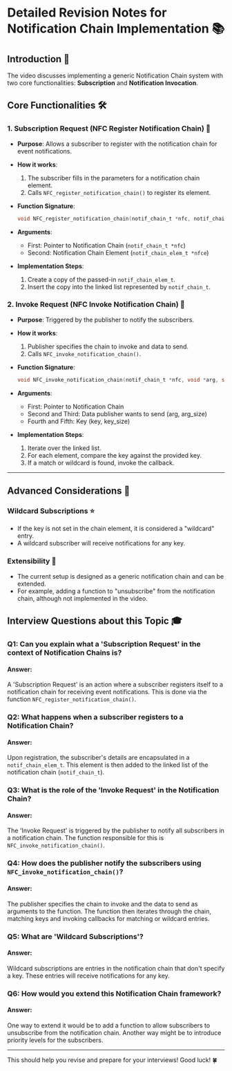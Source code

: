 # Detailed Revision Notes for Notification Chain Implementation 📚

## Introduction 🎉
The video discusses implementing a generic Notification Chain system with two core functionalities: **Subscription** and **Notification Invocation**. 

## Core Functionalities 🛠️

### 1. Subscription Request (NFC Register Notification Chain) 📝

- **Purpose**: Allows a subscriber to register with the notification chain for event notifications.
- **How it works**: 
  1. The subscriber fills in the parameters for a notification chain element.
  2. Calls `NFC_register_notification_chain()` to register its element.

- **Function Signature**: 
  ```c
  void NFC_register_notification_chain(notif_chain_t *nfc, notif_chain_elem_t *nfce);
  ```
- **Arguments**: 
  - First: Pointer to Notification Chain (`notif_chain_t *nfc`)
  - Second: Notification Chain Element (`notif_chain_elem_t *nfce`)

- **Implementation Steps**:
  1. Create a copy of the passed-in `notif_chain_elem_t`.
  2. Insert the copy into the linked list represented by `notif_chain_t`.

### 2. Invoke Request (NFC Invoke Notification Chain) 📣

- **Purpose**: Triggered by the publisher to notify the subscribers.
- **How it works**: 
  1. Publisher specifies the chain to invoke and data to send.
  2. Calls `NFC_invoke_notification_chain()`.

- **Function Signature**: 
  ```c
  void NFC_invoke_notification_chain(notif_chain_t *nfc, void *arg, size_t arg_size, char *key, size_t key_size);
  ```
- **Arguments**: 
  - First: Pointer to Notification Chain
  - Second and Third: Data publisher wants to send (arg, arg_size)
  - Fourth and Fifth: Key (key, key_size)

- **Implementation Steps**:
  1. Iterate over the linked list.
  2. For each element, compare the key against the provided key.
  3. If a match or wildcard is found, invoke the callback.

---

## Advanced Considerations 🤔

### Wildcard Subscriptions ⭐

- If the key is not set in the chain element, it is considered a "wildcard" entry.
- A wildcard subscriber will receive notifications for any key.

### Extensibility 🌱

- The current setup is designed as a generic notification chain and can be extended.
- For example, adding a function to "unsubscribe" from the notification chain, although not implemented in the video.

## Interview Questions about this Topic 🎓

### Q1: Can you explain what a 'Subscription Request' in the context of Notification Chains is?
#### Answer: 
A 'Subscription Request' is an action where a subscriber registers itself to a notification chain for receiving event notifications. This is done via the function `NFC_register_notification_chain()`.

### Q2: What happens when a subscriber registers to a Notification Chain?
#### Answer: 
Upon registration, the subscriber's details are encapsulated in a `notif_chain_elem_t`. This element is then added to the linked list of the notification chain (`notif_chain_t`).

### Q3: What is the role of the 'Invoke Request' in the Notification Chain?
#### Answer: 
The 'Invoke Request' is triggered by the publisher to notify all subscribers in a notification chain. The function responsible for this is `NFC_invoke_notification_chain()`.

### Q4: How does the publisher notify the subscribers using `NFC_invoke_notification_chain()`?
#### Answer: 
The publisher specifies the chain to invoke and the data to send as arguments to the function. The function then iterates through the chain, matching keys and invoking callbacks for matching or wildcard entries.

### Q5: What are 'Wildcard Subscriptions'?
#### Answer: 
Wildcard subscriptions are entries in the notification chain that don't specify a key. These entries will receive notifications for any key.

### Q6: How would you extend this Notification Chain framework?
#### Answer: 
One way to extend it would be to add a function to allow subscribers to unsubscribe from the notification chain. Another way might be to introduce priority levels for the subscribers.

---

This should help you revise and prepare for your interviews! Good luck! 🍀
